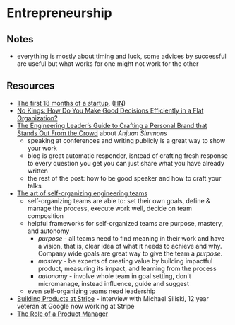 # Entrepreneurship

## Notes

- everything is mostly about timing and luck, some advices by successful are useful but what works for one might not work for the other

## Resources

- [The first 18 months of a startup](https://twitter.com/Suhail/status/1382351985584721926), ([HN](https://news.ycombinator.com/item?id=26808427))
- [No Kings: How Do You Make Good Decisions Efficiently in a Flat Organization?](https://blog.doist.com/decision-making-flat-organization/)
- [The Engineering Leader’s Guide to Crafting a Personal Brand that Stands Out From the Crowd](https://review.firstround.com/the-engineering-leader's-guide-to-crafting-a-personal-brand-that-stands-out-from-the-crowd) about _Anjuan Simmons_
  - speaking at conferences and writing publicly is a great way to show your work
  - blog is great automatic responder, isntead of crafting fresh response to every question you get you can just share what you have already written
  - the rest of the post: how to be good speaker and how to craft your talks
- [The art of self-organizing engineering teams](https://leaddev.com/culture-engagement-motivation/art-self-organizing-engineering-teams)
  - self-organizing teams are able to: set their own goals, define & manage the process, execute work well, decide on team composition
  - helpful frameworks for self-organized teams are purpose, mastery, and autonomy
    - _purpose_ - all teams need to find meaning in their work and have a vision, that is, clear idea of what it needs to achieve and why. Company wide goals are great way to give the team a _purpose_.
    - _mastery_ - be experts of creating value by building impactful product, measuring its impact, and learning from the process
    - _autonomy_ - involve whole team in goal setting, don't micromanage, instead influence, guide and suggest
  - even self-organizing teams nead leadership
- [Building Products at Stripe](https://newsletter.bringthedonuts.com/p/building-products-at-stripe) - interview with Michael Siliski, 12 year veteran at Google now working at Stripe
- [The Role of a Product Manager](https://medium.com/swlh/the-role-of-a-product-manager-e0354b4b6845)

